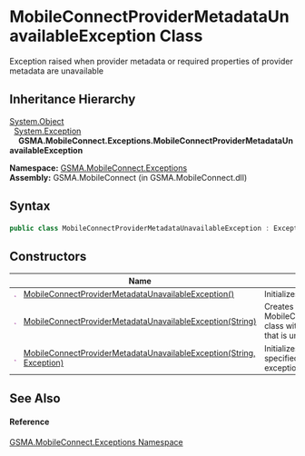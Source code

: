 MobileConnectProviderMetadataUnavailableException Class
=======================================================
Exception raised when provider metadata or required properties of provider metadata are unavailable


Inheritance Hierarchy
---------------------
[System.Object][1]  
  [System.Exception][2]  
    **GSMA.MobileConnect.Exceptions.MobileConnectProviderMetadataUnavailableException**  

**Namespace:** [GSMA.MobileConnect.Exceptions][3]  
**Assembly:** GSMA.MobileConnect (in GSMA.MobileConnect.dll)

Syntax
------

```csharp
public class MobileConnectProviderMetadataUnavailableException : Exception
```


Constructors
------------

                 | Name                                                                      | Description                                                                                                                                                       
---------------- | ------------------------------------------------------------------------- | ----------------------------------------------------------------------------------------------------------------------------------------------------------------- 
![Public method] | [MobileConnectProviderMetadataUnavailableException()][4]                  | Initializes a new instance of the [Exception][2] class.                                                                                                           
![Public method] | [MobileConnectProviderMetadataUnavailableException(String)][5]            | Creates an instance of the MobileConnectProviderMetadataUnavailableException class with a message regarding the required property that is unavailable             
![Public method] | [MobileConnectProviderMetadataUnavailableException(String, Exception)][6] | Initializes a new instance of the [Exception][2] class with a specified error message and a reference to the inner exception that is the cause of this exception. 


See Also
--------

#### Reference
[GSMA.MobileConnect.Exceptions Namespace][3]  

[1]: http://msdn.microsoft.com/en-us/library/e5kfa45b
[2]: http://msdn.microsoft.com/en-us/library/c18k6c59
[3]: ../README.md
[4]: _ctor.md
[5]: _ctor_1.md
[6]: _ctor_2.md
[7]: ../../_icons/Help.png
[Public method]: ../../_icons/pubmethod.gif "Public method"